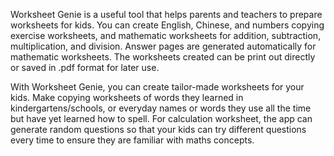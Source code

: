 Worksheet Genie is a useful tool that helps parents and teachers to prepare worksheets for kids. You can create English, Chinese, and numbers copying exercise worksheets, and mathematic worksheets for addition, subtraction, multiplication, and division. Answer pages are generated automatically for mathematic worksheets. The worksheets created can be print out directly or saved in .pdf format for later use.

With Worksheet Genie, you can create tailor-made worksheets for your kids. Make copying worksheets of words they learned in kindergartens/schools, or everyday names or words they use all the time but have yet learned how to spell. For calculation worksheet, the app can generate random questions so that your kids can try different questions every time to ensure they are familiar with maths concepts.
